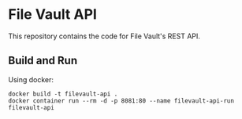 # File Vault API

This repository contains the code for File Vault's REST API.

## Build and Run

Using docker:

```
docker build -t filevault-api .
docker container run --rm -d -p 8081:80 --name filevault-api-run filevault-api
```
